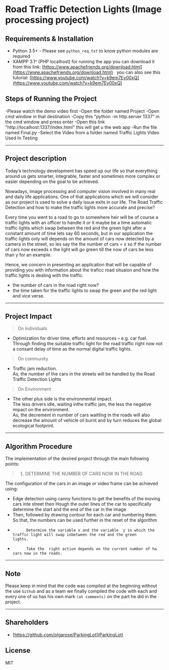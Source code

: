 ﻿# Road Traffic Detection Lights (Image processing project)

Requirements & Installation
------
- Python 3.5+ - Please see `python_req.txt` to know python modules are required
&nbsp;
- XAMPP 3.1^ (PHP localhost) for running the app
you can download it from this link: [https://www.apachefriends.org/download.html](https://www.apachefriends.org/download.html)
&nbsp;
you can also see this tutorial: [https://www.youtube.com/watch?v=k9em7Ey00xQ](https://www.youtube.com/watch?v=k9em7Ey00xQ)
&nbsp;

Steps of Running the Project
------
-Please watch the demo video first
-Open the folder named Project
-Open cmd  window in that destination
-Copy this "python -m http.server 1337" in the cmd window and press enter
-Open this link "http://localhost:1337/index.html" this will get u the web app
-Run the file named Final.py
-Select the Video from a folder named Traffic Lights Video Used In Testing

---

Project description
------
Today’s technology development has speed up our life so that everything around us gets smarter, integrable, faster and sometimes more complex or easier depending on the goal to be achieved.

Nowadays, Image processing and computer vision involved in many real and daily life applications.
One of that applications which we will consider as our project is used to solve a daily issue exits in our life. The Road Traffic Detection and how to make the traffic lights more accurate and precise?

Every time you went to a road to go to somewhere heir will be of course a traffic lights with an officer to handle it or it maybe be a time automatic traffic lights which swap between the red and the green light after a constant amount of time lets say 60 seconds, but in our application the traffic lights only will depends on the amount of cars now detected by a camera in the street, so les say the the number of cars = x so if the number of cars now exceeds x the light will go green till the now of cars be less than y for an example.

Hence, we concern in presenting an application that will be capable of providing you with information about the traficc road situaion and how the traffic lights is dealing with the traffic.
  - the number of cars in the road right now?
  - the time taken for the traffic lights to swap the green and the red light and vice verse.


---


Project Impact
------
> On individuals
-	Optimization for driver time, efforts and resources – e.g. car fuel.
<br/> Through finding the suitable traffic light for the road traffic right now not a consant delay of time as the normal digital traffic lights. 
> On community
-	Traffic jam reduction.
  <br/>As, the number of the cars in the streets will be handled by the Road Traffic Detection Lights
> On Environment
-	The other plus side is the environmental impact.
  <br/>The less drivers idle, waiting inthe traffic jam, the less the negative impact on the environment.
  <br/>As, the decrement in number of cars waitting in the roads will also decrease the amount of vehicle oil burnt and by turn reduces the global ecological footprint.

---

Algorithm Procedure
------
The implementation of the desired project through the main following points:
>1. DETERMINE THE NUMBER OF CARS NOW IN THE ROAD

The configuration of the cars in an image or video frame can be achieved using:
  -	Edge detection using canny functions to get the benefits of the moving cars inte street then Hough the outer lines               of the car  to specifically determine the start and the end of the car in the image
  -	Then, followed by drawing contour for each car  and numbering them. So that, the numbers can be used further in               the reset of the algorithm
  -           Determine the variable x and the variable  y in which the traffic light will swap inbetween the red and the green               lights.
  -           Take the  right action depends on the current number of ha cars now in the roads.
---

Note
------
Please keep in mind that the code was compiled at the beginning without the use `Github`
and as a team we finally compiled the code with each and every one of us has his
own mark `(at comments)` on the part he did in the project.

---

Shareholders
------
- [https://github.com/olgarose/ParkingLot](ParkingLot)

License
------
MIT
